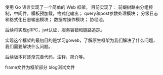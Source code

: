 使用 Go 语言实现了一个简单的 Web 框架。
目前实现了：
前缀树路由分组控制，中间件，模板预加载，格式化输出；
query和post参数处理模块；
分级日志和格式化日志输出模块；
数据库操作模块；
协程池。


后续将实现gRPC，jwt认证，服务容错和链路追踪。

实现这个框架的最初目的是学习goweb，了解原生框架为我们解决了什么问题，我们需要解决什么问题。

后续版本将逐渐完善代码，注释，简介等。

frame文件为框架部分
blog测试文件
